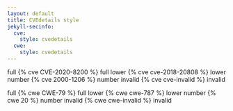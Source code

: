 ```yaml
---
layout: default
title: CVEdetails style
jekyll-secinfo: 
  cve: 
    style: cvedetails
  cwe: 
    style: cvedetails
---
```


full {% cve CVE-2020-8200 %} full
lower {% cve cve-2018-20808 %} lower
number {% cve 2000-1206 %} number
invalid {% cve cve-invalid %} invalid

full {% cwe CWE-79 %} full
lower {% cwe cwe-787 %} lower
number {% cwe 20 %} number
invalid {% cwe cwe-invalid %} invalid